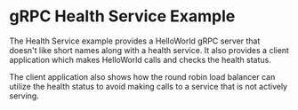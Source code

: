 gRPC Health Service Example
=====================

The Health Service example provides a HelloWorld gRPC server that doesn't like short names along with a
health service. It also provides a client application which makes HelloWorld
calls and checks the health status.

The client application also shows how the round robin load balancer can
utilize the health status to avoid making calls to a service that is
not actively serving.
